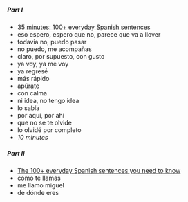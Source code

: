 
##### Part I

- [35 minutes: 100+ everyday Spanish sentences](https://www.youtube.com/watch?v=6_5FnCLLYoA)
- eso espero, espero que no, parece que va a llover
- todavia no, puedo pasar
- no puedo, me acompañas
- claro, por supuesto, con gusto
- ya voy, ya me voy
- ya regresé
- más rápido
- apúrate
- con calma
- ni idea, no tengo idea
- lo sabía
- por aquí, por ahí
- que no se te olvide
- lo olvidé por completo
- *10 minutes*

##### Part II

- [The 100+ everyday Spanish sentences you need to know](https://www.youtube.com/watch?v=LGMKg6MUdxI)
- cómo te llamas
- me llamo miguel
- de dónde eres
